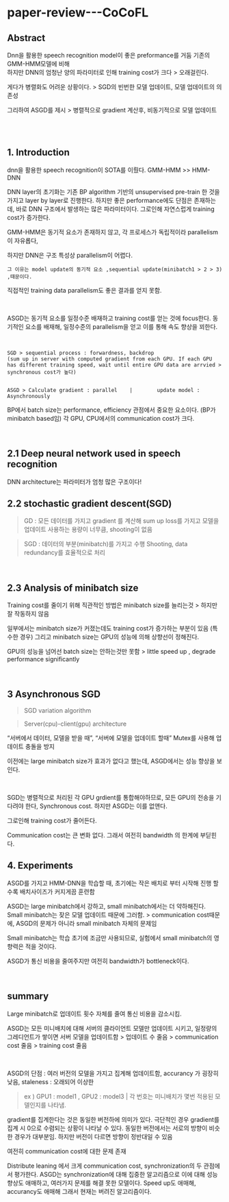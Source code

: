 # paper-review---CoCoFL

## Abstract

Dnn을 활용한 speech recognition model이 좋은 preformance를 거둠 기존의 GMM-HMM모델에 비해
<br/>
하지만 DNN의 엄청난 양의 파라미터로 인해 training cost가 크다 > 오래걸린다.
<br/>

게다가 병렬화도 어려운 상황이다. > SGD의 빈번한 모델 업데이트, 모델 업데이트의 의존성
<br/>

그리하여 ASGD를 제시 > 병렬적으로 gradient 계산후, 비동기적으로 모델 업데이트
<br/>


<br/><br/>


## 1. Introduction

dnn을 활용한 speech recognition이 SOTA를 이뤘다. GMM-HMM >> HMM-DNN
<br/>

DNN layer의 초기화는 기존 BP algorithm 기반의 unsupervised pre-train 한 것을 가지고 layer by layer로 진행한다.
하지만 좋은 performance에도 단점은 존재하는데, 바로 DNN 구조에서 발생하는 많은 파라미터이다.
그로인해 자연스럽게 training cost가 증가한다.
<br/>

GMM-HMM은 동기적 요소가 존재하지 않고, 각 프로세스가 독립적이라  parallelism이 자유롭다, 
<br/>

하지만 DNN은 구조 특성상 parallelism이 어렵다.

    그 이유는 model update의 동기적 요소 ,sequential update(minibatch1 > 2 > 3) ,때문이다.
    
직접적인 training data parallelism도 좋은 결과를 얻지 못함.

<br/>

ASGD는 동기적 요소를 일정수준 배재하고 training cost를 얻는 것에 focus한다.
동기적인 요소를 배재해, 일정수준의 parallelism을 얻고 이를 통해 속도 향상을 꾀한다.

<br/>

    SGD > sequential process : forwardness, backdrop
    (sum up in server with computed gradient from each GPU. If each GPU has different training speed, wait until entire GPU data are arrvied > synchronous cost가 높다)

  
    ASGD > Calculate gradient : parallel    |        update model : Asynchronously


BP에서 batch size는 performance, efficiency 관점에서 중요한 요소이다. (BP가 minibatch based임)
각 GPU, CPU에서의 communication cost가 크다.


<br/>


## 2.1 Deep neural network used in speech recognition

DNN architecture는 파라미터가 엄청 많은 구조이다!



## 2.2 stochastic gradient descent(SGD)

> GD : 모든 데이터를 가지고 gradient 를 계산해 sum up loss를 가지고 모델을 업데이트
> 사용하는 용량이 너무큼, shooting이 없음


> SGD : 데이터의 부분(minibatch)를 가지고 수행
> Shooting, data redundancy를 효율적으로 처리

<br/>



## 2.3 Analysis of minibatch size

Training cost를 줄이기 위해 직관적인 방법은 minibatch size를 늘리는것 > 하지만 잘 작동하지 않음
<br/>

일부에서는 minibatch size가 커졌는데도 training cost가 증가하는 부분이 있음 (특수한 경우)
그리고 minibatch size는 GPU의 성능에 의해 상향선이 정해진다.
<br/>

GPU의 성능을 넘어선 batch size는 안하는것만 못함 > little speed up , degrade performance significantly


<br/>

## 3 Asynchronous SGD

> SGD variation algorithm

> Server(cpu)-client(gpu) architecture

“서버에서 데이터, 모델을 받을 때”, “서버에 모델을 업데이트 할때” Mutex를 사용해 업데이트 충돌을 방지
<br/>


이전에는 large minibatch size가 효과가 없다고 했는데, ASGD에서는 성능 향상을 보인다.

<br/>


SGD는 병렬적으로 처리된 각 GPU grdient를 통합해야하므로, 모든 GPU의 전송을 기다려야 한다, Synchronous cost. 하지만 ASGD는 이를 없앤다.
<br/>


그로인해 training cost가 줄어든다.
<br/>


Communication cost는 큰 변화 없다. 그래서 여전히 bandwidth 의 한계에 부딛힌다.
<br/>



## 4. Experiments

ASGD를 가지고 HMM-DNN을 학습할 때, 초기에는 작은 배치로 부터 시작해 진행 할 수록 배치사이즈가 커지게끔 훈련함
<br/>


ASGD는 large minibatch에서 강하고, small minibatch에서는 더 약하해진다. Small minibatch는 잦은 모델 업데이트 때문에 그러함. > communication cost때문에, ASGD의 문제가 아니라 small minibatch 자체의 문제임
<br/>

Small minibatch는 학습 초기에 조금만 사용되므로, 실험에서 small minibatch의 영향력은 적을 것이다.
<br/>


ASGD가 통신 비용을 줄여주지만 여전히 bandwidth가 bottleneck이다. 


<br/>


## summary


Large minibatch로 업데이트 횟수 자체를 줄여 통신 비용을 감소시킴.
<br/>

ASGD는 모든 미니배치에 대해 서버의 클라이언트 모델만 업데이트 시키고, 일정량의 그레디언트가 쌓이면 서버 모델을 업데이트함 > 업데이트 수 줄음 > communication cost 줄음 > training cost 줄음

<br/>



ASGD의 단점 : 여러 버전의 모델을 가지고 집계해 업데이트함, accurancy 가 굉장히 낮음, staleness : 오래되어 이상한
<br/>

> ex ) GPU1 : model1 , GPU2 : model3  | 각 번호는 미니배치가 몇번 적용된 모델인지를 나타냄.

gradient를 집계한다는 것은 동일한 버전하에 의미가 있다. 극단적인 경우 gradient를 집계 시 0으로 수렴되는 상황이 나타날 수 있다. 동일한 버전에서는 서로의 방향이 비슷한 경우가 대부분임. 하지만 버전이 다르면 방향이 정반대일 수 있음
<br/>

여전히 communication cost에 대한 문제 존재
<br/>


Distribute leaning 에서 크게 communication cost, synchronization의 두 관점에서 평가한다. ASGD는 synchronization에 대해 집중한 알고리즘으로 이에 대해 성능 향상도 애매하고, 여러가지 문제를 해결 못한 모델이다.
Speed up도 애매해, accurancy도 애매해 그래서 현재는 버려진 알고리즘이다.
<br/>



